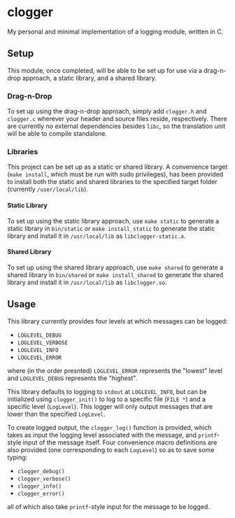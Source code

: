 # clogger

My personal and minimal implementation of a logging module, written in C.

## Setup

This module, once completed, will be able to be set up for use via a drag-n-drop approach, a static
library, and a shared library.

### Drag-n-Drop
To set up using the drag-n-drop approach, simply add `clogger.h` and `clogger.c` wherever your
header and source files reside, respectively. There are currently no external dependencies
besides `libc`, so the translation unit will be able to compile standalone.

### Libraries

This project can be set up as a static or shared library. A convenience target (`make install`,
which must be run with sudo privileges), has been provided to install both the static and
shared libraries to the specified target folder (currently `/user/local/lib`).

#### Static Library
To set up using the static library approach, use `make static` to generate a static library in
`bin/static` or `make install_static` to generate the static library and install it in
`/usr/local/lib` as `libclogger-static.a`.

#### Shared Library
To set up using the shared library approach, use `make shared` to generate a shared library in
`bin/shared` or `make install_shared` to generate the shared library and install it in
`/usr/local/lib` as `libclogger.so`.

## Usage

This library currently provides four levels at which messages can be logged:

- `LOGLEVEL_DEBUG`
- `LOGLEVEL_VERBOSE`
- `LOGLEVEL_INFO`
- `LOGLEVEL_ERROR`

where (in the order presnted) `LOGLEVEL_ERROR` represents the "lowest" level and `LOGLEVEL_DEBUG`
represents the "highest".

This library defaults to logging to `stdout` at `LOGLEVEL_INFO`, but can be initialized using
`clogger_init()` to log to a specific file (`FILE *`) and a specific level (`LogLevel`). This
logger will only output messages that are lower than the specified `LogLevel`.

To create logged output, the `clogger_log()` function is provided, which takes as input the
logging level associated with the message, and `printf`-style input of the message itself. Four
convenience macro definitions are also provided (one corresponding to each `LogLevel`) so as to
save some typing:

- `clogger_debug()`
- `clogger_verbose()`
- `clogger_info()`
- `clogger_error()`

all of which also take `printf`-style input for the message to be logged.
